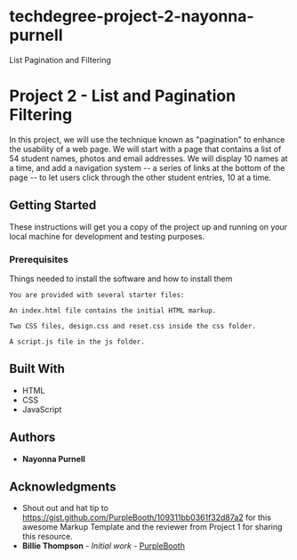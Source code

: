 # techdegree-project-2-nayonna-purnell
List Pagination and Filtering

# Project 2 - List and Pagination Filtering

In this project, we will use the technique known as "pagination" to enhance the usability of a web page.  We will start with a page that contains a list of 54 student names, photos and email addresses. We will display 10 names at a time, and add a navigation system -- a series of links at the bottom of the page -- to let users click through the other student entries, 10 at a time.

## Getting Started

These instructions will get you a copy of the project up and running on your local machine for development and testing purposes. 

### Prerequisites

Things needed to install the software and how to install them

```
You are provided with several starter files:
```
```
An index.html file contains the initial HTML markup.
```
```
Two CSS files, design.css and reset.css inside the css folder.
```
```
A script.js file in the js folder.
```

## Built With
* HTML
* CSS
* JavaScript


## Authors
* **Nayonna Purnell**


## Acknowledgments
* Shout out and hat tip to https://gist.github.com/PurpleBooth/109311bb0361f32d87a2 for this awesome Markup Template and the reviewer from Project 1 for sharing this resource.
* **Billie Thompson** - *Initial work* - [PurpleBooth](https://github.com/PurpleBooth)



